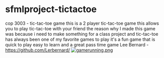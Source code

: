 # sfmlproject-tictactoe
cop 3003 - tic-tac-toe game
this is a 2 player tic-tac-toe game
this allows you to play tic-tac-toe with your friend
the reason why I made this game was because i need to make something for a class project and
tic-tac-toe has always been one of my favorite games to play 
it's a fun game that is quick to play easy to learn and a great pass time game 
Lee Bernard - https://github.com/Lerbernard/
[![gamerunning.png](https://i.postimg.cc/SK5hm6tC/gamerunning.png)](https://postimg.cc/VSjTRCwk)

